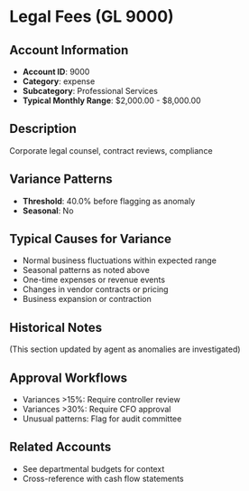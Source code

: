 # Legal Fees (GL 9000)

## Account Information
- **Account ID**: 9000
- **Category**: expense
- **Subcategory**: Professional Services
- **Typical Monthly Range**: $2,000.00 - $8,000.00

## Description
Corporate legal counsel, contract reviews, compliance

## Variance Patterns
- **Threshold**: 40.0% before flagging as anomaly
- **Seasonal**: No


## Typical Causes for Variance
- Normal business fluctuations within expected range
- Seasonal patterns as noted above
- One-time expenses or revenue events
- Changes in vendor contracts or pricing
- Business expansion or contraction

## Historical Notes
(This section updated by agent as anomalies are investigated)

## Approval Workflows
- Variances >15%: Require controller review
- Variances >30%: Require CFO approval
- Unusual patterns: Flag for audit committee

## Related Accounts
- See departmental budgets for context
- Cross-reference with cash flow statements
